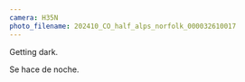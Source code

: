 ```yaml
---
camera: H35N
photo_filename: 202410_CO_half_alps_norfolk_000032610017
---
```


Getting dark.

Se hace de noche.

